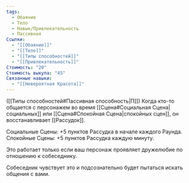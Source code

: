 ```yaml
---
tags:
  - Обаяние
  - Тело
  - Навык/Привлекательность
  - Пассивная
Ссылки:
  - "[[Обаяние]]"
  - "[[Тело]]"
  - "[[Типы способностей]]"
  - "[[Привлекательность]]"
Стоимость: "20"
Стоимость выкупа: "45"
Связанные навыки:
  - "[[Невероятная Красота]]"
---
```

([[Типы способностей#Пассивная способность|П]]) Когда кто-то общается с персонажем во время [[Сцена#Социальная Сцена|социальных]] или [[Сцена#Спокойная Сцена|спокойных сцен]], он восстанавливает [[Рассудок]].

Социальные Сцены: +5 пунктов Рассудка в начале каждого Раунда.
Спокойные Сцены: +5 пунктов Рассудка каждую минуту. 

Это работает только если ваш персонаж проявляет дружелюбие по отношению к собеседнику. 

Собеседник чувствует это и подсознательно будет пытаться искать общения с вами.  